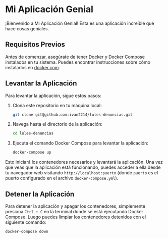 # Mi Aplicación Genial

¡Bienvenido a Mi Aplicación Genial! Esta es una aplicación increíble que hace cosas geniales.

## Requisitos Previos

Antes de comenzar, asegúrate de tener Docker y Docker Compose instalados en tu sistema. Puedes encontrar instrucciones sobre cómo instalarlos en [docker.com](https://www.docker.com/get-started).

## Levantar la Aplicación

Para levantar la aplicación, sigue estos pasos:

1. Clona este repositorio en tu máquina local:

    ```bash
    git clone git@github.com:ivan2214/lules-denuncias.git
    ```

2. Navega hasta el directorio de la aplicación:

    ```bash
    cd lules-denuncias
    ```

3. Ejecuta el comando Docker Compose para levantar la aplicación:

    ```bash
    docker-compose up
    ```

Esto iniciará los contenedores necesarios y levantará la aplicación. Una vez que veas que la aplicación está funcionando, puedes acceder a ella desde tu navegador web visitando `http://localhost:puerto` (donde `puerto` es el puerto configurado en el archivo `docker-compose.yml`).

## Detener la Aplicación

Para detener la aplicación y apagar los contenedores, simplemente presiona `Ctrl + C` en la terminal donde se está ejecutando Docker Compose. Luego puedes limpiar los contenedores detenidos con el siguiente comando:

```bash
docker-compose down
```